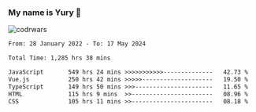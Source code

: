 ### My name is Yury 👋 
![codrwars](https://www.codewars.com/users/litury/badges/micro) 


<!--START_SECTION:waka-->

```txt
From: 28 January 2022 - To: 17 May 2024

Total Time: 1,285 hrs 38 mins

JavaScript       549 hrs 24 mins >>>>>>>>>>>--------------   42.73 %
Vue.js           250 hrs 42 mins >>>>>--------------------   19.50 %
TypeScript       149 hrs 50 mins >>>----------------------   11.65 %
HTML             115 hrs 9 mins  >>-----------------------   08.96 %
CSS              105 hrs 11 mins >>-----------------------   08.18 %
```

<!--END_SECTION:waka-->

